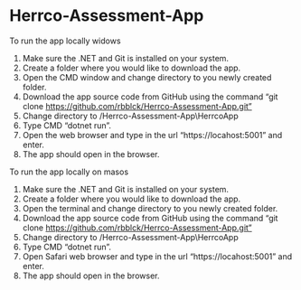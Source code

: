 # Herrco-Assessment-App

To run the app locally widows

1.    Make sure the .NET and Git is installed on your system.
2.    Create a folder where you would like to download the app.
3.    Open the CMD window and change directory to you newly created folder.
4.    Download the app source code from GitHub using the command 
        “git clone https://github.com/rbblck/Herrco-Assessment-App.git”
5.    Change directory to <PATH TO NEW FOLDER>/Herrco-Assessment-App\HerrcoApp
6.    Type CMD “dotnet run”.
7.    Open the web browser and type in the url “https://locahost:5001” and enter.
8.    The app should open in the browser.

To run the app locally on masos

1.    Make sure the .NET and Git is installed on your system.
2.    Create a folder where you would like to download the app.
3.    Open the terminal and change directory to you newly created folder.
4.    Download the app source code from GitHub using the command 
        “git clone https://github.com/rbblck/Herrco-Assessment-App.git”
5.    Change directory to <PATH TO NEW FOLDER>/Herrco-Assessment-App\HerrcoApp
6.    Type CMD “dotnet run”.
7.    Open Safari web browser and type in the url “https://locahost:5001” and enter.
8.    The app should open in the browser.
